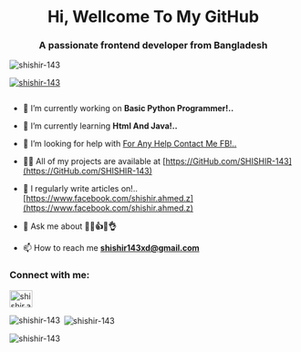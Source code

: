 <h1 align="center">Hi, Wellcome To My GitHub</h1>
<h3 align="center">A passionate frontend developer from Bangladesh</h3>
<p align="left"> <img src="https://camo.githubusercontent.com/c1dcb74cc1c1835b1d716f5051499a2814c683c806b15f04b0eba492863703e9/68747470733a2f2f63646e2e6472696262626c652e636f6d2f75736572732f3733303730332f73637265656e73686f74732f363538313234332f6176656e746f2e676966" alt =""
<p align="left"> <img src="https://komarev.com/ghpvc/?username=shishir-143&label=Profile%20views&color=0e75b6&style=flat" alt="shishir-143" /> </p>

<p align="left"> <a href="https://github.com/ryo-ma/github-profile-trophy"><img src="https://github-profile-trophy.vercel.app/?username=shishir-143" alt="shishir-143" /></a> </p>

<p align="left"> <a href="https://twitter.com/" target="blank"><img src="https://img.shields.io/twitter/follow/?logo=twitter&style=for-the-badge" alt="" /></a> </p>

- 🔭 I’m currently working on **Basic Python Programmer!..**

- 🌱 I’m currently learning **Html And Java!..**

- 🤝 I’m looking for help with [For Any Help Contact Me FB!..](https://www.facebook.com/shishir.ahmed.z)

- 👨‍💻 All of my projects are available at [https://GitHub.com/SHISHIR-143](https://GitHub.com/SHISHIR-143)

- 📝 I regularly write articles on!.. [https://www.facebook.com/shishir.ahmed.z](https://www.facebook.com/shishir.ahmed.z)

- 💬 Ask me about **🥰🙃👍😴👌**

- 📫 How to reach me **shishir143xd@gmail.com**

<h3 align="left">Connect with me:</h3>
<p align="left">
<a href="https://fb.com/shishir.ahmed.z" target="blank"><img align="center" src="https://raw.githubusercontent.com/rahuldkjain/github-profile-readme-generator/master/src/images/icons/Social/facebook.svg" alt="shishir.ahmed.z" height="30" width="40" /></a>
</p>
<p><img align="left" src="https://github-readme-stats.vercel.app/api/top-langs?username=shishir-143&show_icons=true&locale=en&layout=compact" alt="shishir-143" /></p>

<p>&nbsp;<img align="center" src="https://github-readme-stats.vercel.app/api?username=shishir-143&show_icons=true&locale=en" alt="shishir-143" /></p>

<p><img align="center" src="https://github-readme-streak-stats.herokuapp.com/?user=shishir-143&" alt="shishir-143" /></p>

